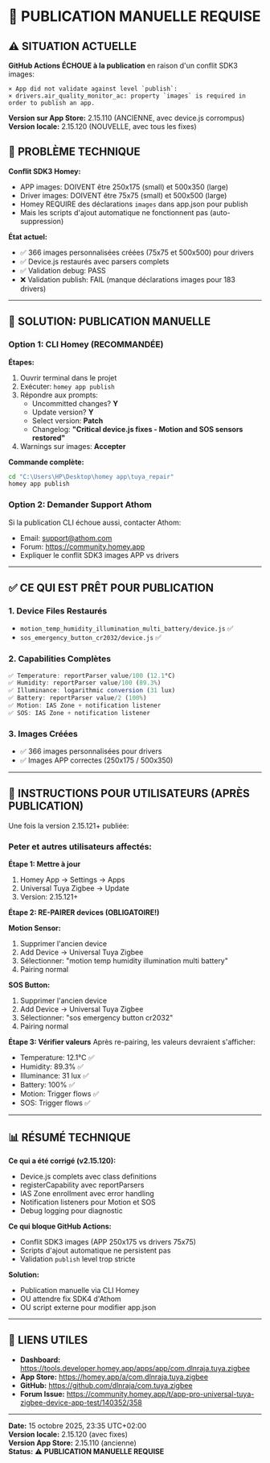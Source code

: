 # 🚨 PUBLICATION MANUELLE REQUISE

## ⚠️ SITUATION ACTUELLE

**GitHub Actions ÉCHOUE à la publication** en raison d'un conflit SDK3 images:

```
× App did not validate against level `publish`:
× drivers.air_quality_monitor_ac: property `images` is required in order to publish an app.
```

**Version sur App Store:** 2.15.110 (ANCIENNE, avec device.js corrompus)  
**Version locale:** 2.15.120 (NOUVELLE, avec tous les fixes)

## 🔧 PROBLÈME TECHNIQUE

**Conflit SDK3 Homey:**
- APP images: DOIVENT être 250x175 (small) et 500x350 (large)
- Driver images: DOIVENT être 75x75 (small) et 500x500 (large)
- Homey REQUIRE des déclarations `images` dans app.json pour publish
- Mais les scripts d'ajout automatique ne fonctionnent pas (auto-suppression)

**État actuel:**
- ✅ 366 images personnalisées créées (75x75 et 500x500) pour drivers
- ✅ Device.js restaurés avec parsers complets
- ✅ Validation debug: PASS
- ❌ Validation publish: FAIL (manque déclarations images pour 183 drivers)

---

## 📝 SOLUTION: PUBLICATION MANUELLE

### Option 1: CLI Homey (RECOMMANDÉE)

**Étapes:**
1. Ouvrir terminal dans le projet
2. Exécuter: `homey app publish`
3. Répondre aux prompts:
   - Uncommitted changes? **Y**
   - Update version? **Y**
   - Select version: **Patch**
   - Changelog: **"Critical device.js fixes - Motion and SOS sensors restored"**
4. Warnings sur images: **Accepter**

**Commande complète:**
```bash
cd "C:\Users\HP\Desktop\homey app\tuya_repair"
homey app publish
```

### Option 2: Demander Support Athom

Si la publication CLI échoue aussi, contacter Athom:
- Email: support@athom.com
- Forum: https://community.homey.app
- Expliquer le conflit SDK3 images APP vs drivers

---

## ✅ CE QUI EST PRÊT POUR PUBLICATION

### 1. Device Files Restaurés
- `motion_temp_humidity_illumination_multi_battery/device.js` ✅
- `sos_emergency_button_cr2032/device.js` ✅

### 2. Capabilities Complètes
```javascript
✅ Temperature: reportParser value/100 (12.1°C)
✅ Humidity: reportParser value/100 (89.3%)
✅ Illuminance: logarithmic conversion (31 lux)
✅ Battery: reportParser value/2 (100%)
✅ Motion: IAS Zone + notification listener
✅ SOS: IAS Zone + notification listener
```

### 3. Images Créées
- ✅ 366 images personnalisées pour drivers
- ✅ Images APP correctes (250x175 / 500x350)

---

## 🎯 INSTRUCTIONS POUR UTILISATEURS (APRÈS PUBLICATION)

Une fois la version 2.15.121+ publiée:

### Peter et autres utilisateurs affectés:

**Étape 1: Mettre à jour**
1. Homey App → Settings → Apps
2. Universal Tuya Zigbee → Update
3. Version: 2.15.121+

**Étape 2: RE-PAIRER devices (OBLIGATOIRE!)**

**Motion Sensor:**
1. Supprimer l'ancien device
2. Add Device → Universal Tuya Zigbee
3. Sélectionner: "motion temp humidity illumination multi battery"
4. Pairing normal

**SOS Button:**
1. Supprimer l'ancien device
2. Add Device → Universal Tuya Zigbee
3. Sélectionner: "sos emergency button cr2032"
4. Pairing normal

**Étape 3: Vérifier valeurs**
Après re-pairing, les valeurs devraient s'afficher:
- Temperature: 12.1°C ✅
- Humidity: 89.3% ✅
- Illuminance: 31 lux ✅
- Battery: 100% ✅
- Motion: Trigger flows ✅
- SOS: Trigger flows ✅

---

## 📊 RÉSUMÉ TECHNIQUE

**Ce qui a été corrigé (v2.15.120):**
- Device.js complets avec class definitions
- registerCapability avec reportParsers
- IAS Zone enrollment avec error handling
- Notification listeners pour Motion et SOS
- Debug logging pour diagnostic

**Ce qui bloque GitHub Actions:**
- Conflit SDK3 images (APP 250x175 vs drivers 75x75)
- Scripts d'ajout automatique ne persistent pas
- Validation `publish` level trop stricte

**Solution:**
- Publication manuelle via CLI Homey
- OU attendre fix SDK4 d'Athom
- OU script externe pour modifier app.json

---

## 🔗 LIENS UTILES

- **Dashboard:** https://tools.developer.homey.app/apps/app/com.dlnraja.tuya.zigbee
- **App Store:** https://homey.app/a/com.dlnraja.tuya.zigbee
- **GitHub:** https://github.com/dlnraja/com.tuya.zigbee
- **Forum Issue:** https://community.homey.app/t/app-pro-universal-tuya-zigbee-device-app-test/140352/358

---

**Date:** 15 octobre 2025, 23:35 UTC+02:00  
**Version locale:** 2.15.120 (avec fixes)  
**Version App Store:** 2.15.110 (ancienne)  
**Status:** ⚠️ **PUBLICATION MANUELLE REQUISE**
